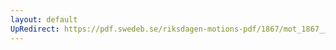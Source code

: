 ```yaml
---
layout: default
UpRedirect: https://pdf.swedeb.se/riksdagen-motions-pdf/1867/mot_1867__fk__00069/mot_1867__fk__00069_001.pdf
---
```


